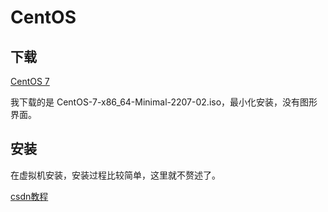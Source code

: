 # CentOS

## 下载

[CentOS 7](https://mirrors.aliyun.com/centos/7/isos/x86_64/#:~:text=%E6%96%B0%E7%9A%84centos7.)

我下载的是 CentOS-7-x86_64-Minimal-2207-02.iso，最小化安装，没有图形界面。

## 安装

在虚拟机安装，安装过程比较简单，这里就不赘述了。

[csdn教程](https://blog.csdn.net/m0_51545690/article/details/123238360#:~:text=CentOS%E4%B8%BB%E6%B5%81%E7%89%88%E6%9C%AC#:~:text=CentOS%E4%B8%BB%E6%B5%81%E7%89%88%E6%9C%AC)
